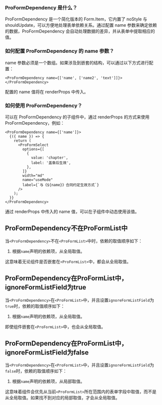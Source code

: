 ### ProFormDependency 是什么？

ProFormDependency 是一个简化版本的 Form.Item，它内置了 noStyle 与 shouldUpdate，可以方便地处理表单依赖关系。通过配置 name 参数来确定依赖的数据，ProFormDependency 会自动处理数据的差异，并从表单中提取相应的值。

### 如何配置 ProFormDependency 的 name 参数？

name 参数必须是一个数组。如果涉及到嵌套的结构，可以通过以下方式进行配置：
```tsx | pure
<ProFormDependency name={['name', ['name2', 'text']]}></ProFormDependency>
```
配置的 name 值将在 renderProps 中传入。

### 如何使用 ProFormDependency？

可以在 ProFormDependency 的子组件中，通过 renderProps 的方式来使用 ProFormDependency，例如：
```tsx | pure
<ProFormDependency name={['name']}>
  {({ name }) => {
    return (
      <ProFormSelect
        options={[
          {
            value: 'chapter',
            label: '盖章后生效',
          },
        ]}
        width="md"
        name="useMode"
        label={`与《${name}》合同约定生效方式`}
      />
    );
  }}
</ProFormDependency>
```
通过 renderProps 中传入的 name 值，可以在子组件中动态使用该值。

## ProFormDependency不在ProFormList中

当`<ProFormDependency>`不在`<ProFormList>`中时，依赖的取值顺序如下：

1. 根据`name`声明的依赖项，从全局取值。

这意味着无论组件是否嵌套在`<ProFormList>`中，都会从全局取值。

## ProFormDependency在ProFormList中，ignoreFormListField为true

当`<ProFormDependency>`在`<ProFormList>`中，并且设置`ignoreFormListField`为`true`时，依赖的取值顺序如下：

1. 根据`name`声明的依赖项，从全局取值。

即使组件嵌套在`<ProFormList>`中，也会从全局取值。

## ProFormDependency在ProFormList中，ignoreFormListField为false

当`<ProFormDependency>`在`<ProFormList>`中，并且设置`ignoreFormListField`为`false`时，依赖的取值顺序如下：

1. 根据`name`声明的依赖项，从局部取值。

这意味着组件会优先从当前`<ProFormList>`所在范围内的表单字段中取值，而不是从全局取值。如果找不到对应的局部取值，才会从全局取值。